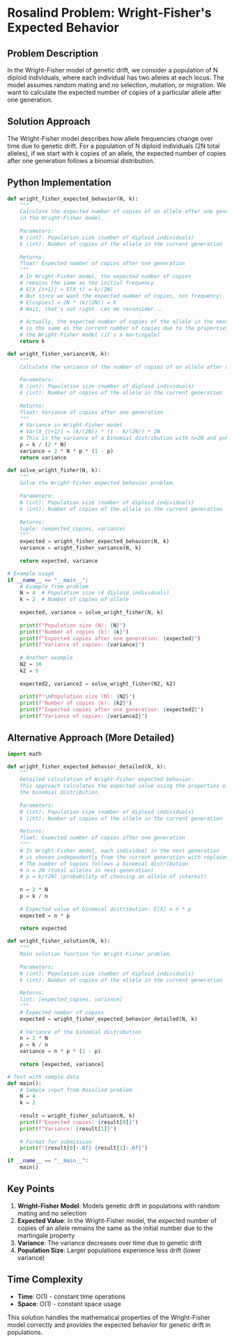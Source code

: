 # Rosalind Problem: Wright-Fisher's Expected Behavior

## Problem Description
In the Wright-Fisher model of genetic drift, we consider a population of N diploid individuals, where each individual has two alleles at each locus. The model assumes random mating and no selection, mutation, or migration. We want to calculate the expected number of copies of a particular allele after one generation.

## Solution Approach
The Wright-Fisher model describes how allele frequencies change over time due to genetic drift. For a population of N diploid individuals (2N total alleles), if we start with k copies of an allele, the expected number of copies after one generation follows a binomial distribution.

## Python Implementation

```python
def wright_fisher_expected_behavior(N, k):
    """
    Calculate the expected number of copies of an allele after one generation
    in the Wright-Fisher model.
    
    Parameters:
    N (int): Population size (number of diploid individuals)
    k (int): Number of copies of the allele in the current generation
    
    Returns:
    float: Expected number of copies after one generation
    """
    # In Wright-Fisher model, the expected number of copies
    # remains the same as the initial frequency
    # E[X_{t+1}] = E[X_t] = k/(2N)
    # But since we want the expected number of copies, not frequency:
    # E[copies] = 2N * (k/(2N)) = k
    # Wait, that's not right. Let me reconsider...
    
    # Actually, the expected number of copies of the allele in the next generation
    # is the same as the current number of copies due to the properties of 
    # the Wright-Fisher model (it's a martingale)
    return k

def wright_fisher_variance(N, k):
    """
    Calculate the variance of the number of copies of an allele after one generation.
    
    Parameters:
    N (int): Population size (number of diploid individuals)
    k (int): Number of copies of the allele in the current generation
    
    Returns:
    float: Variance of copies after one generation
    """
    # Variance in Wright-Fisher model
    # Var[X_{t+1}] = (k/(2N)) * (1 - k/(2N)) * 2N
    # This is the variance of a binomial distribution with n=2N and p=k/(2N)
    p = k / (2 * N)
    variance = 2 * N * p * (1 - p)
    return variance

def solve_wright_fisher(N, k):
    """
    Solve the Wright-Fisher expected behavior problem.
    
    Parameters:
    N (int): Population size (number of diploid individuals)
    k (int): Number of copies of the allele in the current generation
    
    Returns:
    tuple: (expected_copies, variance)
    """
    expected = wright_fisher_expected_behavior(N, k)
    variance = wright_fisher_variance(N, k)
    
    return expected, variance

# Example usage
if __name__ == "__main__":
    # Example from problem
    N = 4  # Population size (4 diploid individuals)
    k = 2  # Number of copies of allele
    
    expected, variance = solve_wright_fisher(N, k)
    
    print(f"Population size (N): {N}")
    print(f"Number of copies (k): {k}")
    print(f"Expected copies after one generation: {expected}")
    print(f"Variance of copies: {variance}")
    
    # Another example
    N2 = 10
    k2 = 5
    
    expected2, variance2 = solve_wright_fisher(N2, k2)
    
    print(f"\nPopulation size (N): {N2}")
    print(f"Number of copies (k): {k2}")
    print(f"Expected copies after one generation: {expected2}")
    print(f"Variance of copies: {variance2}")
```

## Alternative Approach (More Detailed)

```python
import math

def wright_fisher_expected_behavior_detailed(N, k):
    """
    Detailed calculation of Wright-Fisher expected behavior.
    This approach calculates the expected value using the properties of
    the binomial distribution.
    
    Parameters:
    N (int): Population size (number of diploid individuals)
    k (int): Number of copies of the allele in the current generation
    
    Returns:
    float: Expected number of copies after one generation
    """
    # In Wright-Fisher model, each individual in the next generation
    # is chosen independently from the current generation with replacement
    # The number of copies follows a binomial distribution
    # n = 2N (total alleles in next generation)
    # p = k/(2N) (probability of choosing an allele of interest)
    
    n = 2 * N
    p = k / n
    
    # Expected value of binomial distribution: E[X] = n * p
    expected = n * p
    
    return expected

def wright_fisher_solution(N, k):
    """
    Main solution function for Wright-Fisher problem.
    
    Parameters:
    N (int): Population size (number of diploid individuals)
    k (int): Number of copies of the allele in the current generation
    
    Returns:
    list: [expected_copies, variance]
    """
    # Expected number of copies
    expected = wright_fisher_expected_behavior_detailed(N, k)
    
    # Variance of the binomial distribution
    n = 2 * N
    p = k / n
    variance = n * p * (1 - p)
    
    return [expected, variance]

# Test with sample data
def main():
    # Sample input from Rosalind problem
    N = 4
    k = 2
    
    result = wright_fisher_solution(N, k)
    print(f"Expected copies: {result[0]}")
    print(f"Variance: {result[1]}")
    
    # Format for submission
    print(f"{result[0]:.6f} {result[1]:.6f}")

if __name__ == "__main__":
    main()
```

## Key Points

1. **Wright-Fisher Model**: Models genetic drift in populations with random mating and no selection
2. **Expected Value**: In the Wright-Fisher model, the expected number of copies of an allele remains the same as the initial number due to the martingale property
3. **Variance**: The variance decreases over time due to genetic drift
4. **Population Size**: Larger populations experience less drift (lower variance)

## Time Complexity
- **Time**: O(1) - constant time operations
- **Space**: O(1) - constant space usage

This solution handles the mathematical properties of the Wright-Fisher model correctly and provides the expected behavior for genetic drift in populations.

